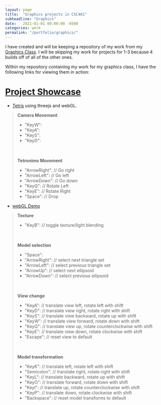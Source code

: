```yaml
---
layout: page
title:  "Graphics projects in CSC461"
subheadline: "Graphics"
date:   2021-01-01 00:00:00 -0500
categories: work
permalink: "/portfolio/graphics/"
---
```


I have created and will be keeping a repository of my work from my [Graphics Class](https://github.com/Starviling/GraphicsWork). I will be skipping my work for projects for 1-3 because 4 builds off of all of the other ones.

Within my repository containing my work for my graphics class, I have the following links for viewing them in action:

# [Project Showcase](https://github.com/Starviling/GraphicsWork)
- [Tetris](https://starviling.github.io/GraphicsWork/Tetris/) using threejs and webGL.
> **Camera Movement**
> - "KeyW":
> - "KeyA":
> - "KeyS":
> - "KeyD":
>
> <br/><br/>
> **Tetronimo Movement**
> - "ArrowRight": // Go right
> - "ArrowLeft": // Go left
> - "ArrowDown": // Go down
> - "KeyQ": // Rotate Left
> - "KeyE": // Rotate Right
> - "Space": // Drop

- [webGL Demo](https://starviling.github.io/GraphicsWork/WebGLSelectTextureView/)
> **Texture**
> - "KeyB": // toggle texture/light blending
>
> <br/><br/>
> **Model selection**
> - "Space": 
> - "ArrowRight": // select next triangle set
> - "ArrowLeft": // select previous triangle set
> - "ArrowUp": // select next ellipsoid
> - "ArrowDown": // select previous ellipsoid  
>
> <br/><br/>
> **View change**
> - "KeyA": // translate view left, rotate left with shift
> - "KeyD": // translate view right, rotate right with shift
> - "KeyS": // translate view backward, rotate up with shift
> - "KeyW": // translate view forward, rotate down with shift
> - "KeyQ": // translate view up, rotate counterclockwise with shift
> - "KeyE": // translate view down, rotate clockwise with shift
> - "Escape": // reset view to default
>
> <br/><br/>
> **Model transformation**
> - "KeyK": // translate left, rotate left with shift
> - "Semicolon": // translate right, rotate right with shift
> - "KeyL": // translate backward, rotate up with shift
> - "KeyO": // translate forward, rotate down with shift
> - "KeyI": // translate up, rotate counterclockwise with shift 
> - "KeyP": // translate down, rotate clockwise with shift
> - "Backspace": // reset model transforms to default

